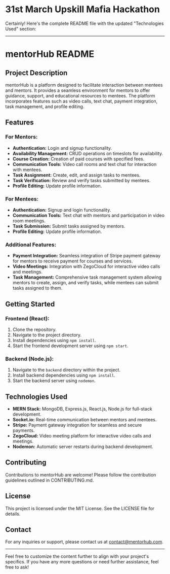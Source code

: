 # 31st March Upskill Mafia Hackathon
Certainly! Here's the complete README file with the updated "Technologies Used" section:

---

# mentorHub README

## Project Description
mentorHub is a platform designed to facilitate interaction between mentees and mentors. It provides a seamless environment for mentors to offer guidance, support, and educational resources to mentees. The platform incorporates features such as video calls, text chat, payment integration, task management, and profile editing.

## Features
### For Mentors:
- **Authentication:** Login and signup functionality.
- **Availability Management:** CRUD operations on timeslots for availability.
- **Course Creation:** Creation of paid courses with specified fees.
- **Communication Tools:** Video call rooms and text chat for interaction with mentees.
- **Task Assignment:** Create, edit, and assign tasks to mentees.
- **Task Verification:** Review and verify tasks submitted by mentees.
- **Profile Editing:** Update profile information.

### For Mentees:
- **Authentication:** Signup and login functionality.
- **Communication Tools:** Text chat with mentors and participation in video room meetings.
- **Task Submission:** Submit tasks assigned by mentors.
- **Profile Editing:** Update profile information.

### Additional Features:
- **Payment Integration:** Seamless integration of Stripe payment gateway for mentors to receive payment for courses and services.
- **Video Meetings:** Integration with ZegoCloud for interactive video calls and meetings.
- **Task Management:** Comprehensive task management system allowing mentors to create, assign, and verify tasks, while mentees can submit tasks assigned to them.

## Getting Started
### Frontend (React):
1. Clone the repository.
2. Navigate to the project directory.
3. Install dependencies using `npm install`.
4. Start the frontend development server using `npm start`.

### Backend (Node.js):
1. Navigate to the `backend` directory within the project.
2. Install backend dependencies using `npm install`.
3. Start the backend server using `nodemon`.

## Technologies Used
- **MERN Stack:** MongoDB, Express.js, React.js, Node.js for full-stack development.
- **Socket.io:** Real-time communication between mentors and mentees.
- **Stripe:** Payment gateway integration for seamless and secure payments.
- **ZegoCloud:** Video meeting platform for interactive video calls and meetings.
- **Nodemon:** Automatic server restarts during backend development.

## Contributing
Contributions to mentorHub are welcome! Please follow the contribution guidelines outlined in CONTRIBUTING.md.

## License
This project is licensed under the MIT License. See the LICENSE file for details.

## Contact
For any inquiries or support, please contact us at contact@mentorhub.com.

---

Feel free to customize the content further to align with your project's specifics. If you have any more questions or need further assistance, feel free to ask!